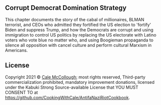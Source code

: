 ## Corrupt Democrat Domination Strategy

This chapter documents the story of the cabal of millionaires, BLMAN terrorist, and CEOs who admitted they fortified the US election to 'fortify' Biden and suppress Trump, and how the Democrats are corrupt and using immigration to control US politics by replacing the US electorate with Latino voters who vote blue no matter who, and using Boogieman propaganda to silence all opposition with cancel culture and perform cultural Marxism in Americans.

## License

Copyright 2021 © [Cale McCollough](https://cookingwithcale.org>); most rights reserved, Third-party commercialization prohibited, mandatory improvement donations, licensed under the Kabuki Strong Source-available License that YOU MUST CONSENT TO at <https://github.com/CookingWithCale/AntifaNaziRiotCookbook>.
